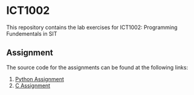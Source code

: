 # ICT1002
This repository contains the lab exercises for ICT1002: Programming Fundementals in SIT

## Assignment
The source code for the assignments can be found at the following links:
1. [Python Assignment](https://github.com/bitxer/ICT1002-Py)
2. [C Assignment](https://github.com/bitxer/ICT1002-C)
